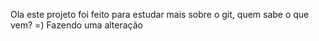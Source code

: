 Ola este projeto foi feito para estudar mais sobre o git, quem sabe o que vem? =)
Fazendo uma alteração